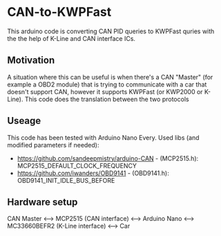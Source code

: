 # CAN-to-KWPFast
This arduino code is converting CAN PID queries to KWPFast quries with the the help of K-Line and CAN interface ICs.
## Motivation
A situation where this can be useful is when there's a CAN "Master" (for example a OBD2 module) that is trying to communicate with a car that doesn't support CAN, however it supports KWPFast (or KWP2000 or K-Line). This code does the translation between the two protocols
## Useage
This code has been tested with Arduino Nano Every. Used libs (and modified parameters if needed):
 - https://github.com/sandeepmistry/arduino-CAN - (MCP2515.h): MCP2515_DEFAULT_CLOCK_FREQUENCY
 - https://github.com/iwanders/OBD9141 - (OBD9141.h): OBD9141_INIT_IDLE_BUS_BEFORE
## Hardware setup
CAN Master <--> MCP2515 (CAN interface) <--> Arduino Nano <--> MC33660BEFR2 (K-Line interface) <--> Car

